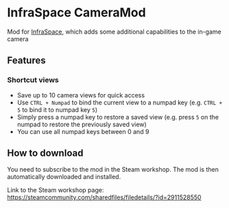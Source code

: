 # InfraSpace CameraMod
Mod for [InfraSpace](https://infraspace.dionicsoftware.com/), which adds some additional capabilities to the in-game camera

## Features
### Shortcut views
- Save up to 10 camera views for quick access
- Use `CTRL + Numpad` to bind the current view to a numpad key (e.g. `CTRL + 5` to bind it to numpad key `5`)
- Simply press a numpad key to restore a saved view (e.g. press `5` on the numpad to restore the previously saved view)
- You can use all numpad keys between 0 and 9

## How to download
You need to subscribe to the mod in the Steam workshop. The mod is then automatically downloaded and installed.

Link to the Steam workshop page: https://steamcommunity.com/sharedfiles/filedetails/?id=2911528550